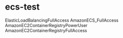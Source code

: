 # ecs-test
ElasticLoadBalancingFullAccess
AmazonECS_FullAccess
AmazonEC2ContainerRegistryPowerUser
AmazonEC2ContainerRegistryFullAccess